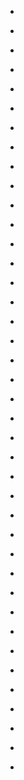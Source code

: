 
- [](/2020/08/1296340801820061696/)

- [](/2020/08/1294146833359364097/)

- [](/2020/07/1285149646650671105/)

- [](/2020/06/1269810841899003905/)

- [](/2020/02/1224998697416527874/)

- [](/2018/12/1079679918449946625/)

- [](/2018/11/1062673698111467520/)

- [](/2018/11/1062673531891318786/)

- [](/2018/11/1062278408149843968/)

- [](/2018/11/1059635024327102464/)

- [](/2018/01/10156316193913912-1/)

- [](/2018/01/10156316193913912-0/)

- [](/2018/01/949318192073121792/)

- [](/2017/10/924944351389663232/)

- [](/2017/06/878276759631810560/)

- [](/2017/02/10155335684828912-0/)

- [](/2017/01/10155323095923912-0/)

- [](/2017/01/825889907675537409/)

- [](/2017/01/10155307112053912-0/)

- [](/2017/01/821688045715886080/)

- [](/2017/01/10155256940218912-0/)

- [](/2017/01/10155246179153912-0/)

- [](/2016/12/7sola3e_rg0/)

- [](/2016/12/czl_fj-zzvi/)

- [](/2016/07/vf1juqyd0za/)

- [](/2016/07/750126823065808897/)

- [](/2016/04/717682657010712578/)

- [](/2016/03/714071032680722432/)

- [](/2016/03/714069591337480192/)

- [](/2016/02/ae42gj-vgfc/)

- [](/2016/02/bplymow4jaw/)

- [](/2016/01/685034373704331264/)

- [](/2015/06/a6lsfchgc7e/)

- [](/2015/06/612477229419749376/)

- [](/2015/04/589365133417140224/)

- [](/2014/12/uqxycbqkyra/)

- [](/2014/11/ud1ehen9a4y/)

- [](/2014/11/528700287406469120/)

- [](/2014/10/522720667221762049/)

- [](/2014/10/10153293302688912/)
